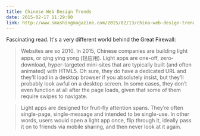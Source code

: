 ```yaml
---
title: Chinese Web Design Trends
date: 2015-02-17 11:29:00
link: http://www.smashingmagazine.com/2015/02/13/china-web-design-trends-2015/
---
```


Fascinating read. It's a very different world behind the Great Firewall:

> Websites are so 2010. In 2015, Chinese companies are building light apps, or qing ying yong (轻应用). Light apps are one-off, zero-download, hyper-targeted mini-sites that are typically built (and often animated) with HTML5. Oh sure, they do have a dedicated URL and they’ll load in a desktop browser if you absolutely insist, but they’ll probably look awful on a desktop screen. In some cases, they don’t even function at all after the page loads, given that some of them require swipes to navigate.

> Light apps are designed for fruit-fly attention spans. They’re often single-page, single-message and intended to be single-use. In other words, users would open a light app once, flip through it, ideally pass it on to friends via mobile sharing, and then never look at it again.
